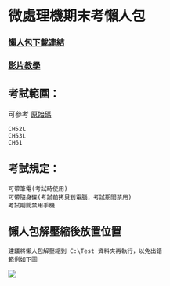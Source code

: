 # 微處理機期末考懶人包</h1>

### [懶人包下載連結](https://github.com/iambjlu/109-2-wei-chu-li-ji-final-exam-package-for-lazy-human/raw/main/懶人包/微處理機期末考懶人包.zip)
### [影片教學](https://www.youtube.com/playlist?list=PLy3zXB5cF7FNddqZnTlcHq3roLsJUeqo8)

## 考試範圍：</h2>
可參考 [原始碼](https://github.com/iambjlu/109-2-wei-chu-li-ji-final-exam-package-for-lazy-human/tree/main/原始碼")
```
CH52L
CH53L
CH61
```

## 考試規定：
```
可帶筆電(考試時使用)
可帶隨身碟(考試前拷貝到電腦，考試期間禁用)
考試期間禁用手機
```

## 懶人包解壓縮後放置位置
```
建議將懶人包解壓縮到 C:\Test 資料夾再執行，以免出錯
範例如下圖
```
![](https://github.com/iambjlu/109-2-wei-chu-li-ji-final-exam-package-for-lazy-human/raw/main/懶人包/懶人包解壓縮後放置位置範例.jpg)
